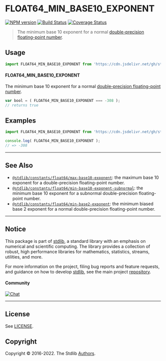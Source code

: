 <!--

@license Apache-2.0

Copyright (c) 2018 The Stdlib Authors.

Licensed under the Apache License, Version 2.0 (the "License");
you may not use this file except in compliance with the License.
You may obtain a copy of the License at

   http://www.apache.org/licenses/LICENSE-2.0

Unless required by applicable law or agreed to in writing, software
distributed under the License is distributed on an "AS IS" BASIS,
WITHOUT WARRANTIES OR CONDITIONS OF ANY KIND, either express or implied.
See the License for the specific language governing permissions and
limitations under the License.

-->

# FLOAT64_MIN_BASE10_EXPONENT

[![NPM version][npm-image]][npm-url] [![Build Status][test-image]][test-url] [![Coverage Status][coverage-image]][coverage-url] <!-- [![dependencies][dependencies-image]][dependencies-url] -->

> The minimum base 10 exponent for a normal [double-precision floating-point number][ieee754].



<section class="usage">

## Usage

<!-- eslint-disable id-length -->

```javascript
import FLOAT64_MIN_BASE10_EXPONENT from 'https://cdn.jsdelivr.net/gh/stdlib-js/constants-float64-min-base10-exponent@deno/mod.js';
```

#### FLOAT64_MIN_BASE10_EXPONENT

The minimum base 10 exponent for a normal [double-precision floating-point number][ieee754].

<!-- eslint-disable id-length -->

```javascript
var bool = ( FLOAT64_MIN_BASE10_EXPONENT === -308 );
// returns true
```

</section>

<!-- /.usage -->

<section class="examples">

## Examples

<!-- TODO: better example -->

<!-- eslint no-undef: "error" -->

<!-- eslint-disable id-length -->

```javascript
import FLOAT64_MIN_BASE10_EXPONENT from 'https://cdn.jsdelivr.net/gh/stdlib-js/constants-float64-min-base10-exponent@deno/mod.js';

console.log( FLOAT64_MIN_BASE10_EXPONENT );
// => -308
```

</section>

<!-- /.examples -->

<!-- C interface documentation. -->



<!-- Section for related `stdlib` packages. Do not manually edit this section, as it is automatically populated. -->

<section class="related">

* * *

## See Also

-   <span class="package-name">[`@stdlib/constants/float64/max-base10-exponent`][@stdlib/constants/float64/max-base10-exponent]</span><span class="delimiter">: </span><span class="description">the maximum base 10 exponent for a double-precision floating-point number.</span>
-   <span class="package-name">[`@stdlib/constants/float64/min-base10-exponent-subnormal`][@stdlib/constants/float64/min-base10-exponent-subnormal]</span><span class="delimiter">: </span><span class="description">the minimum base 10 exponent for a subnormal double-precision floating-point number.</span>
-   <span class="package-name">[`@stdlib/constants/float64/min-base2-exponent`][@stdlib/constants/float64/min-base2-exponent]</span><span class="delimiter">: </span><span class="description">the minimum biased base 2 exponent for a normal double-precision floating-point number.</span>

</section>

<!-- /.related -->

<!-- Section for all links. Make sure to keep an empty line after the `section` element and another before the `/section` close. -->


<section class="main-repo" >

* * *

## Notice

This package is part of [stdlib][stdlib], a standard library with an emphasis on numerical and scientific computing. The library provides a collection of robust, high performance libraries for mathematics, statistics, streams, utilities, and more.

For more information on the project, filing bug reports and feature requests, and guidance on how to develop [stdlib][stdlib], see the main project [repository][stdlib].

#### Community

[![Chat][chat-image]][chat-url]

---

## License

See [LICENSE][stdlib-license].


## Copyright

Copyright &copy; 2016-2022. The Stdlib [Authors][stdlib-authors].

</section>

<!-- /.stdlib -->

<!-- Section for all links. Make sure to keep an empty line after the `section` element and another before the `/section` close. -->

<section class="links">

[npm-image]: http://img.shields.io/npm/v/@stdlib/constants-float64-min-base10-exponent.svg
[npm-url]: https://npmjs.org/package/@stdlib/constants-float64-min-base10-exponent

[test-image]: https://github.com/stdlib-js/constants-float64-min-base10-exponent/actions/workflows/test.yml/badge.svg?branch=main
[test-url]: https://github.com/stdlib-js/constants-float64-min-base10-exponent/actions/workflows/test.yml?query=branch:main

[coverage-image]: https://img.shields.io/codecov/c/github/stdlib-js/constants-float64-min-base10-exponent/main.svg
[coverage-url]: https://codecov.io/github/stdlib-js/constants-float64-min-base10-exponent?branch=main

<!--

[dependencies-image]: https://img.shields.io/david/stdlib-js/constants-float64-min-base10-exponent.svg
[dependencies-url]: https://david-dm.org/stdlib-js/constants-float64-min-base10-exponent/main

-->

[chat-image]: https://img.shields.io/gitter/room/stdlib-js/stdlib.svg
[chat-url]: https://gitter.im/stdlib-js/stdlib/

[stdlib]: https://github.com/stdlib-js/stdlib

[stdlib-authors]: https://github.com/stdlib-js/stdlib/graphs/contributors

[umd]: https://github.com/umdjs/umd
[es-module]: https://developer.mozilla.org/en-US/docs/Web/JavaScript/Guide/Modules

[deno-url]: https://github.com/stdlib-js/constants-float64-min-base10-exponent/tree/deno
[umd-url]: https://github.com/stdlib-js/constants-float64-min-base10-exponent/tree/umd
[esm-url]: https://github.com/stdlib-js/constants-float64-min-base10-exponent/tree/esm
[branches-url]: https://github.com/stdlib-js/constants-float64-min-base10-exponent/blob/main/branches.md

[stdlib-license]: https://raw.githubusercontent.com/stdlib-js/constants-float64-min-base10-exponent/main/LICENSE

[ieee754]: https://en.wikipedia.org/wiki/IEEE_754-1985

<!-- <related-links> -->

[@stdlib/constants/float64/max-base10-exponent]: https://github.com/stdlib-js/constants-float64-max-base10-exponent/tree/deno

[@stdlib/constants/float64/min-base10-exponent-subnormal]: https://github.com/stdlib-js/constants-float64-min-base10-exponent-subnormal/tree/deno

[@stdlib/constants/float64/min-base2-exponent]: https://github.com/stdlib-js/constants-float64-min-base2-exponent/tree/deno

<!-- </related-links> -->

</section>

<!-- /.links -->
